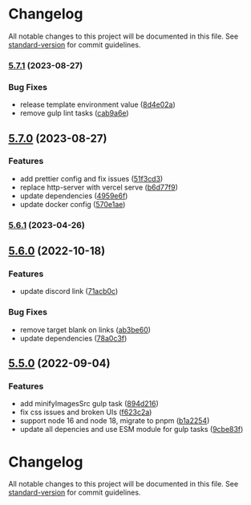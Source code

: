 # Changelog

All notable changes to this project will be documented in this file. See [standard-version](https://github.com/conventional-changelog/standard-version) for commit guidelines.

### [5.7.1](https://github.com/cssninjaStudio/bulkit/compare/v5.7.0...v5.7.1) (2023-08-27)


### Bug Fixes

* release template environment value ([8d4e02a](https://github.com/cssninjaStudio/bulkit/commit/8d4e02af386510cff97aba4c536060cbe2a7785e))
* remove gulp lint tasks ([cab9a6e](https://github.com/cssninjaStudio/bulkit/commit/cab9a6e20c3efbecaaf6a99b11a0d7f003b1b126))

## [5.7.0](https://github.com/cssninjaStudio/bulkit/compare/v5.6.1...v5.7.0) (2023-08-27)


### Features

* add prettier config and fix issues ([51f3cd3](https://github.com/cssninjaStudio/bulkit/commit/51f3cd3ff87706a1be3e1ef1fcbeab48f3f700e1))
* replace http-server with vercel serve ([b6d77f9](https://github.com/cssninjaStudio/bulkit/commit/b6d77f9a4b90bf579c4065cbb2d0a53f7bd0c892))
* update dependencies ([4959e6f](https://github.com/cssninjaStudio/bulkit/commit/4959e6f670082fb0de2856efba4a61cfbb813f36))
* update docker config ([570e1ae](https://github.com/cssninjaStudio/bulkit/commit/570e1ae0663273b6f858f2bd5e7db534a03aa094))

### [5.6.1](https://github.com/cssninjaStudio/bulkit/compare/v5.6.0...v5.6.1) (2023-04-26)

## [5.6.0](https://github.com/cssninjaStudio/bulkit/compare/v5.5.0...v5.6.0) (2022-10-18)


### Features

* update discord link ([71acb0c](https://github.com/cssninjaStudio/bulkit/commit/71acb0cc5e4f8ab6e783462b51e199288819a9a5))


### Bug Fixes

* remove target blank on links ([ab3be60](https://github.com/cssninjaStudio/bulkit/commit/ab3be602b906d53bf1c3551f70454ab2927b9ef3))
* update dependencies ([78a0c3f](https://github.com/cssninjaStudio/bulkit/commit/78a0c3ff166b3c7bc89a2b56e7ed0169250ff1fa))

## [5.5.0](https://github.com///compare/v5.4.0...v5.5.0) (2022-09-04)


### Features

* add minifyImagesSrc gulp task ([894d216](https://github.com///commit/894d216fb4089a5f9adfabdc05f0ee89fb96375c))
* fix css issues and broken UIs ([f623c2a](https://github.com///commit/f623c2a9da8688ba0ffababdfdb3a9329c3f6ff8))
* support node 16 and node 18, migrate to pnpm ([b1a2254](https://github.com///commit/b1a225482191d9cd3c2e03e9709994ad475a9297))
* update all depencies and use ESM module for gulp tasks ([9cbe83f](https://github.com///commit/9cbe83f4946dc4476006204f65c573bfd8460373))

# Changelog

All notable changes to this project will be documented in this file. See [standard-version](https://github.com/conventional-changelog/standard-version) for commit guidelines.
